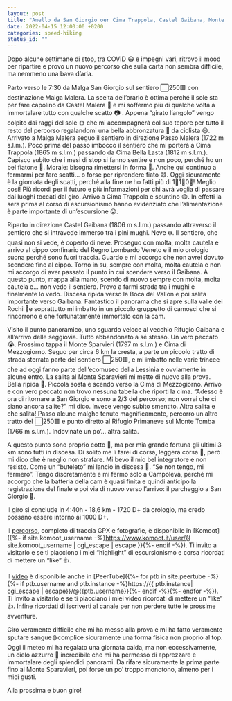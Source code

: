 ```yaml
---
layout: post
title: "Anello da San Giorgio oer Cima Trappola, Castel Gaibana, Monte Sparavieri e Monte Tomba"
date: 2022-04-15 12:00:00 +0200
categories: speed-hiking
status_id: ""
---
```


Dopo alcune settimane di stop, tra COVID 😷 e impegni vari, ritrovo il mood per ripartire e provo un nuovo percorso che sulla carta non sembra difficile, ma nemmeno una bava d’aria.

Parto verso le 7:30 da Malga San Giorgio sul sentiero ⬜️250🟥 con destinazione Malga Malera. La scelta dell’orario è ottima perché il sole sta per fare capolino da Castel Malera 🌄 e mi soffermo più di qualche volta a immortalare tutto con qualche scatto 📷 . Appena “girato l’angolo” vengo colpito dai raggi del sole 🌞 che mi accompagnerà col suo tepore per tutto il resto del percorso regalandomi una bella abbronzatura 👕 da ciclista 😆. Arrivato a Malga Malera seguo il sentiero in direzione Passo Malera (1722 m s.l.m.). Poco prima del passo imbocco il sentiero che mi porterà a Cima Trappola (1865 m s.l.m.) passando da Cima Bella Lasta (1812 m s.l.m.). Capisco subito che i mesi di stop si fanno sentire e non poco, perché ho un bel fiatone 🥵. Morale: bisogna rimettersi in forma 💪. Anche qui continuo a fermarmi per fare scatti… o forse per riprendere fiato 😅. Oggi sicuramente è la giornata degli scatti, perché alla fine ne ho fatti più di 1⃣1⃣0⃣! Meglio cosí! Più ricordi per il futuro e più informazioni per chi avrà voglia di passare dai luoghi toccati dal giro. Arrivo a Cima Trappola e spuntino 😋. In effetti la sera prima al corso di escursionismo hanno evidenziato che l’alimentazione è parte importante di un’escursione 😜.

Riparto in direzione Castel Gaibana (1806 m s.l.m.) passando attraverso il sentiero che si intravede immerso tra i pini mughi. Neve ❄️. Il sentiero, che quasi non si vede, è coperto di neve. Proseguo con molta, molta cautela e arrivo al cippo confinario del Regno Lombardo Veneto e il mio orologio suona perché sono fuori traccia. Guardo e mi accorgo che non avrei dovuto scendere fino al cippo. Torno in su, sempre con molta, molta cautela e non mi accorgo di aver passato il punto in cui scendere verso il Gaibana. A questo punto, mappa alla mano, scendo di nuovo sempre con molta, molta cautela e… non vedo il sentiero. Provo a farmi strada tra i mughi e finalmente lo vedo. Discesa ripida verso la Boca del Vallon e poi salita importante verso Gaibana. Fantastico il panorama che si apre sulla valle dei Rochi 🌟e soprattutto mi imbatto in un piccolo gruppetto di camosci che si rincorrono e che fortunatamente immortalo con la cam.

Visito il punto panoramico, uno sguardo veloce al vecchio Rifugio Gaibana e all’arrivo delle seggiovia. Tutto abbandonato a sé stesso. Un vero peccato 😭. Prossimo tappa il Monte Sparvieri (1797 m s.l.m.) e Cima di Mezzogiorno. Seguo per circa 6 km la cresta, a parte un piccolo tratto di strada sterrata parte del sentiero ⬜️250🟥, e mi imbatto nelle varie trincee che ad oggi fanno parte dell’ecomuseo della Lessinia e ovviamente in alcune entro. La salita al Monte Sparavieri mi mette di nuovo alla prova. Bella ripida 🥵. Piccola sosta e scendo verso la Cima di Mezzogiorno. Arrivo e con vero peccato non trovo nessuna tabella che riporti la cima. “Adesso è ora di ritornare a San Giorgio e sono a 2/3 del percorso; non vorrai che ci siano ancora salite?” mi dico. Invece vengo subito smentito. Altra salita e che salita! Passo alcune malghe tenute magnificamente, percorro un altro tratto del ⬜️250🟥 e punto diretto al Rifugio Primaneve sul Monte Tomba (1766 m s.l.m.). Indovinate un po’… altra salita.

A questo punto sono proprio cotto 🍳, ma per mia grande fortuna gli ultimi 3 km sono tutti in discesa. Di solito me li farei di corsa, leggera corsa 🏃, però mi dico che è meglio non strafare. Mi bevo il mio bel integratore e non resisto. Come un “buteleto” mi lancio in discesa 🏃. “Se non tengo, mi fermerò”. Tengo discretamente e mi fermo solo a Campolevà, perché mi accorgo che la batteria della cam è quasi finita e quindi anticipo la registrazione del finale e poi via di nuovo verso l’arrivo: il parcheggio a San Giorgio 🏁.

Il giro si conclude in 4:40h - 18,6 km - 1720 D+ da orologio, ma credo possano essere intorno ai 1000 D+.

Il [percorso][percorso], completo di traccia GPX e fotografie, è disponibile in [Komoot]({%- if site.komoot_username -%}https://www.komoot.it/user/{{ site.komoot_username | cgi_escape | escape }}{%- endif -%}). Ti invito a visitarlo e se ti piacciono i miei “highlight” di escursionismo e corsa ricordati di mettere un “like” 👍. 

Il [video][video] è disponibile anche in [PeerTube]({%- for ptb in site.peertube -%}{%- if ptb.username and ptb.instance -%}https://{{ ptb.instance| cgi_escape | escape}}/@{{ptb.username}}{%- endif -%}{%- endfor -%}). Ti invito a visitarlo e se ti piacciano i miei video ricordati di mettere un “like” 👍. Infine ricordati di iscriverti al canale per non perdere tutte le prossime avventure.

Giro veramente difficile che mi ha messo alla prova e mi ha fatto veramente sputare sangue🩸complice sicuramente una forma fisica non proprio al top. Oggi il meteo mi ha regalato una giornata calda, ma non eccessivamente, un cielo azzurro 💙 incredibile che mi ha permesso di apprezzare e immortalare degli splendidi panorami. Da rifare sicuramente la prima parte fino al Monte Sparavieri, poi forse un po’ troppo monotono, almeno per i miei gusti.

Alla prossima e buon giro!

[percorso]: https://www.komoot.it/tour/737126105?ref=wtd
[video]: https://peertube.uno/w/h6rBBLmskrmbTqLN5u2fEm
